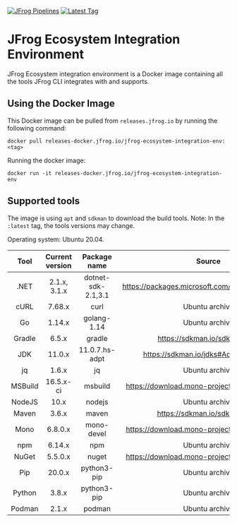 [![JFrog Pipelines](https://badgen.net/github/status/jfrog/jfrog-ecosystem-integration-env/master?label=JFrog%20Pipelines)](https://ecosysjfrog-pipelines.jfrog.io/default_project/pipelines/build_integration_env?branch=master)
[![Latest Tag](https://badgen.net/github/tag/jfrog/jfrog-ecosystem-integration-env)](https://releases.jfrog.io/ui/repos/tree/General/docker%2Fjfrog-ecosystem-integration-env)

# JFrog Ecosystem Integration Environment

JFrog Ecosystem integration environment is a Docker image containing all the tools JFrog CLI integrates with and supports.

## Using the Docker Image

This Docker image can be pulled from `releases.jfrog.io` by running the following command:

```
docker pull releases-docker.jfrog.io/jfrog-ecosystem-integration-env:<tag>
```

Running the docker image:

```
docker run -it releases-docker.jfrog.io/jfrog-ecosystem-integration-env
```

## Supported tools

The image is using `apt` and `sdkman` to download the build tools. Note: In the `:latest` tag, the tools versions may change.

Operating system: Ubuntu 20.04.

|  Tool   | Current version |    Package name    |                      Source                      |
| :-----: | :-------------: | :----------------: | :----------------------------------------------: |
|  .NET   |  2.1.x, 3.1.x   | dotnet-sdk-2.1,3.1 | https://packages.microsoft.com/ubuntu/20.04/prod |
|  cURL   |     7.68.x      |        curl        |                  Ubuntu archive                  |
|   Go    |     1.14.x      |    golang-1.14     |                  Ubuntu archive                  |
| Gradle  |      6.5.x      |       gradle       |          https://sdkman.io/sdks#gradle           |
|   JDK   |     11.0.x      |   11.0.7.hs-adpt   |       https://sdkman.io/jdks#AdoptOpenJDK        |
|   jq    |      1.6.x      |         jq         |                  Ubuntu archive                  |
| MSBuild |    16.5.x-ci    |      msbuild       |  https://download.mono-project.com/repo/ubuntu   |
| NodeJS  |      10.x       |       nodejs       |                  Ubuntu archive                  |
|  Maven  |      3.6.x      |       maven        |           https://sdkman.io/sdks#maven           |
|  Mono   |     6.8.0.x     |     mono-devel     |  https://download.mono-project.com/repo/ubuntu   |
|   npm   |     6.14.x      |        npm         |                  Ubuntu archive                  |
|  NuGet  |     5.5.0.x     |       nuget        |  https://download.mono-project.com/repo/ubuntu   |
|   Pip   |     20.0.x      |    python3-pip     |                  Ubuntu archive                  |
| Python  |      3.8.x      |    python3-pip     |                  Ubuntu archive                  |
| Podman  |      2.1.x      |    podman          |                  Ubuntu archive                  |
